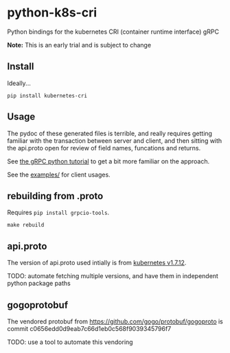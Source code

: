 # python-k8s-cri

Python bindings for the kubernetes CRI (container runtime interface) gRPC

__Note:__ This is an early trial and is subject to change

## Install

Ideally...

```shell
pip install kubernetes-cri
```

## Usage

The pydoc of these generated files is terrible, and really requires getting familiar with the transaction between server and client, and then sitting with the api.proto open for review of field names, funcations and returns.

See [the gRPC python tutorial](https://grpc.io/docs/tutorials/basic/python.html) to get a bit more familiar on the approach.

See the [examples/](./examples/) for client usages.

## rebuilding from .proto

Requires `pip install grpcio-tools`.

```shell
make rebuild
```

## api.proto

The version of api.proto used intially is from [kubernetes v1.7.12](https://github.com/kubernetes/kubernetes/blob/v1.7.12/pkg/kubelet/apis/cri/v1alpha1/runtime/api.proto).

TODO: automate fetching multiple versions, and have them in independent python package paths

## gogoprotobuf

The vendored protobuf from https://github.com/gogo/protobuf/gogoproto
is commit c0656edd0d9eab7c66d1eb0c568f9039345796f7

TODO: use a tool to automate this vendoring

